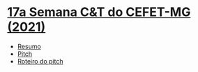 # [17a Semana C&T do CEFET-MG (2021)](https://www.semanact.cefetmg.br/)

* [Resumo](./resumo.pdf)
* [Pitch](https://www.youtube.com/watch?v=g_K142fPMVI)
* [Roteiro do pitch](./roteiro-pitch.md)
